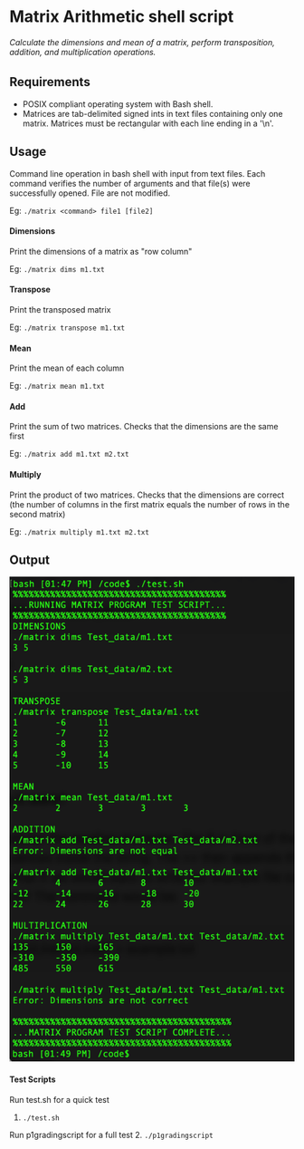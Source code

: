 # Matrix Arithmetic shell script

###### Calculate the dimensions and mean of a matrix, perform transposition, addition, and multiplication operations.

## Requirements
- POSIX compliant operating system with Bash shell.
- Matrices are tab-delimited signed ints in text files containing only one matrix. Matrices must be rectangular with each line ending in a '\n'.

## Usage
 Command line operation in bash shell with input from text files. Each command verifies the number of arguments and that file(s) were successfully opened. File are not modified.

Eg: `./matrix <command> file1 [file2]`

#### Dimensions
Print the dimensions of a matrix as "row column"

Eg: `./matrix dims m1.txt`

#### Transpose
Print the transposed matrix

Eg: `./matrix transpose m1.txt`

#### Mean
Print the mean of each column

Eg: `./matrix mean m1.txt`

#### Add
Print the sum of two matrices. Checks that the dimensions are the same first

Eg: `./matrix add m1.txt m2.txt`

#### Multiply
Print the product of two matrices. Checks that the dimensions are correct (the number of columns in the first matrix equals the number of rows in the second matrix)

Eg: `./matrix multiply m1.txt m2.txt`

## Output
![Output](Resources/output.png)

#### Test Scripts
Run test.sh for a quick test
1. `./test.sh`

Run p1gradingscript for a full test
2. `./p1gradingscript`

